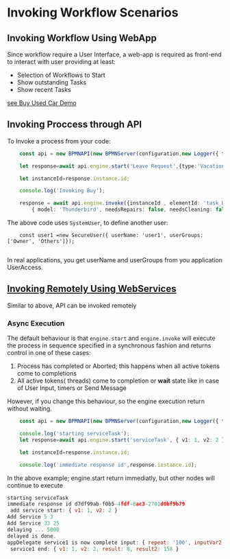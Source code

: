 # Invoking Workflow Scenarios

## Invoking Workflow Using WebApp

Since workflow require a User Interface, a web-app is required as front-end to interact with user providing at least:
- Selection of Workflows to Start
- Show outstanding Tasks
- Show recent Tasks

[see Buy Used Car Demo ](./examples/BuyCar-Web.md)

## Invoking Proccess through API

To Invoke a process from your code:


```ts
    const api = new BPMNAPI(new BPMNServer(configuration,new Logger({ toConsole: false}),{cron:false}));

    let response=await api.engine.start('Leave Request',{type:'Vacation'},SystemUser);

    let instanceId=response.instance.id;

    console.log('Invoking Buy');

    response = await api.engine.invoke({instanceId , elementId: 'task_Buy' },
        { model: 'Thunderbird', needsRepairs: false, needsCleaning: false },SystemUser);

```
The above code uses `SystemUser`, to define another user:
```
    const user1 =new SecureUser({ userName: 'user1', userGroups: ['Owner', 'Others']});
    
```
In real applications, you get userName and userGroups from you application UserAccess.

## [Invoking Remotely Using WebServices](./examples/BuyCar-Remote.md)

Similar to above, API can be invoked remotely

### Async Execution

The default behaviour is that `engine.start` and `engine.invoke` will execute the process in sequence specified in a synchronous fashion and returns control in one of these cases:

  1. Process has completed or Aborted; this happens when all active tokens come to completions
  2. All active tokens( threads) come to completion or **wait** state like in case of User Input, timers or Send Message

However, if you change this behaviour, so the engine execution return without waiting.

```ts
    const api = new BPMNAPI(new BPMNServer(configuration,new Logger({ toConsole: false}),{cron:false}));

    console.log('starting serviceTask');
    let response=await api.engine.start('serviceTask', { v1: 1, v2: 2 }, SystemUser, {noWait:true});

    let instanceId=response.instance.id;

    console.log('immediate response id',response.instance.id);
```
In the above example; engine.start return immediatly, but other nodes will continue to execute 
```js
starting serviceTask
immediate response id d7df99ab-f0b5-4fdf-8ac3-2701d0bf9b79
 add service start: { v1: 1, v2: 2 }
Add Service 5 3
Add Service 33 25
delaying ... 5000
delayed is done.
appDelegate service1 is now complete input: { repeat: '100', inputVar2: undefined } output: 1 item.data { v1: 1, v2: 2, result: 8, result2: 158 }
 service1 end: { v1: 1, v2: 2, result: 8, result2: 158 }
```
